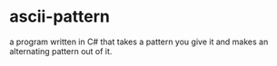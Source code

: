 # ascii-pattern
a program written in C# that takes a pattern you give it and makes an alternating pattern out of it.
